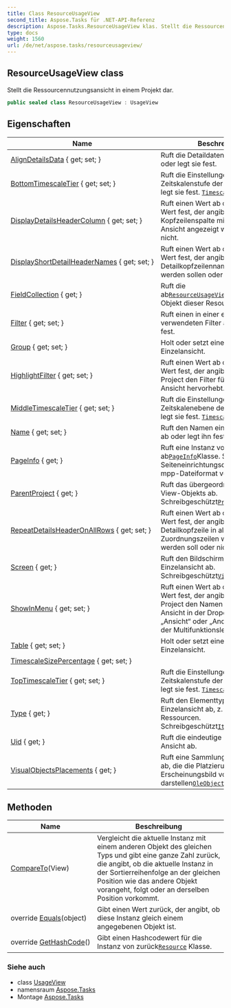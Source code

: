 ```yaml
---
title: Class ResourceUsageView
second_title: Aspose.Tasks für .NET-API-Referenz
description: Aspose.Tasks.ResourceUsageView klas. Stellt die Ressourcennutzungsansicht in einem Projekt dar.
type: docs
weight: 1560
url: /de/net/aspose.tasks/resourceusageview/
---
```

## ResourceUsageView class

Stellt die Ressourcennutzungsansicht in einem Projekt dar.

```csharp
public sealed class ResourceUsageView : UsageView
```

## Eigenschaften

| Name | Beschreibung |
| --- | --- |
| [AlignDetailsData](../../aspose.tasks/usageview/aligndetailsdata/) { get; set; } | Ruft die Detaildatenausrichtung ab oder legt sie fest. |
| [BottomTimescaleTier](../../aspose.tasks/usageview/bottomtimescaletier/) { get; set; } | Ruft die Einstellungen der unteren Zeitskalenstufe der Ansicht ab oder legt sie fest. [`TimescaleTier`](../../aspose.tasks.visualization/timescaletier/) |
| [DisplayDetailsHeaderColumn](../../aspose.tasks/usageview/displaydetailsheadercolumn/) { get; set; } | Ruft einen Wert ab oder legt einen Wert fest, der angibt, ob die Kopfzeilenspalte mit Details in der Ansicht angezeigt werden soll oder nicht. |
| [DisplayShortDetailHeaderNames](../../aspose.tasks/usageview/displayshortdetailheadernames/) { get; set; } | Ruft einen Wert ab oder legt einen Wert fest, der angibt, ob kurze Detailkopfzeilennamen angezeigt werden sollen oder nicht. |
| [FieldCollection](../../aspose.tasks/resourceusageview/fieldcollection/) { get; } | Ruft die ab[`ResourceUsageViewFieldCollection`](../resourceusageviewfieldcollection/) Objekt dieser ResourceUsageView. |
| [Filter](../../aspose.tasks/view/filter/) { get; set; } | Ruft einen in einer einzelnen Ansicht verwendeten Filter ab oder legt ihn fest. |
| [Group](../../aspose.tasks/view/group/) { get; set; } | Holt oder setzt eine Gruppe der Einzelansicht. |
| [HighlightFilter](../../aspose.tasks/view/highlightfilter/) { get; set; } | Ruft einen Wert ab oder legt einen Wert fest, der angibt, ob Microsoft Project den Filter für eine einzelne Ansicht hervorhebt. |
| [MiddleTimescaleTier](../../aspose.tasks/usageview/middletimescaletier/) { get; set; } | Ruft die Einstellungen der mittleren Zeitskalenebene der Ansicht ab oder legt sie fest. [`TimescaleTier`](../../aspose.tasks.visualization/timescaletier/) . |
| [Name](../../aspose.tasks/view/name/) { get; set; } | Ruft den Namen eines View-Objekts ab oder legt ihn fest. |
| [PageInfo](../../aspose.tasks/view/pageinfo/) { get; } | Ruft eine Instanz von ab[`PageInfo`](../view/pageinfo/)Klasse. Stellt Seiteneinrichtungsdaten dar, die im mpp-Dateiformat vorliegen. |
| [ParentProject](../../aspose.tasks/view/parentproject/) { get; } | Ruft das übergeordnete Element des View-Objekts ab. Schreibgeschützt[`Project`](../project/) . |
| [RepeatDetailsHeaderOnAllRows](../../aspose.tasks/usageview/repeatdetailsheaderonallrows/) { get; set; } | Ruft einen Wert ab oder legt einen Wert fest, der angibt, ob die Detailkopfzeile in allen Zuordnungszeilen wiederholt werden soll oder nicht. |
| [Screen](../../aspose.tasks/view/screen/) { get; } | Ruft den Bildschirmtyp für die Einzelansicht ab. Schreibgeschützt[`ViewScreen`](../viewscreen/) . |
| [ShowInMenu](../../aspose.tasks/view/showinmenu/) { get; set; } | Ruft einen Wert ab oder legt einen Wert fest, der angibt, ob Microsoft Project den Namen der einzelnen Ansicht in der Dropdown-Liste „Ansicht“ oder „Andere Ansichten“ in der Multifunktionsleiste anzeigt. |
| [Table](../../aspose.tasks/view/table/) { get; set; } | Holt oder setzt eine Tabelle der Einzelansicht. |
| [TimescaleSizePercentage](../../aspose.tasks/usageview/timescalesizepercentage/) { get; set; } |  |
| [TopTimescaleTier](../../aspose.tasks/usageview/toptimescaletier/) { get; set; } | Ruft die Einstellungen der obersten Zeitskalenstufe der Ansicht ab oder legt sie fest. [`TimescaleTier`](../../aspose.tasks.visualization/timescaletier/) . |
| [Type](../../aspose.tasks/view/type/) { get; } | Ruft den Elementtyp in der Einzelansicht ab, z. B. Aufgaben oder Ressourcen. Schreibgeschützt[`ItemType`](../itemtype/) . |
| [Uid](../../aspose.tasks/view/uid/) { get; } | Ruft die eindeutige Kennung einer Ansicht ab. |
| [VisualObjectsPlacements](../../aspose.tasks/view/visualobjectsplacements/) { get; } | Ruft eine Sammlung von Objekten ab, die die Platzierung und das Erscheinungsbild von darstellen[`OleObject`](../oleobject/) in der Ansicht. |

## Methoden

| Name | Beschreibung |
| --- | --- |
| [CompareTo](../../aspose.tasks/view/compareto/)(View) | Vergleicht die aktuelle Instanz mit einem anderen Objekt des gleichen Typs und gibt eine ganze Zahl zurück, die angibt, ob die aktuelle Instanz in der Sortierreihenfolge an der gleichen Position wie das andere Objekt vorangeht, folgt oder an derselben Position vorkommt. |
| override [Equals](../../aspose.tasks/view/equals/)(object) | Gibt einen Wert zurück, der angibt, ob diese Instanz gleich einem angegebenen Objekt ist. |
| override [GetHashCode](../../aspose.tasks/view/gethashcode/)() | Gibt einen Hashcodewert für die Instanz von zurück[`Resource`](../resource/) Klasse. |

### Siehe auch

* class [UsageView](../usageview/)
* namensraum [Aspose.Tasks](../../aspose.tasks/)
* Montage [Aspose.Tasks](../../)


